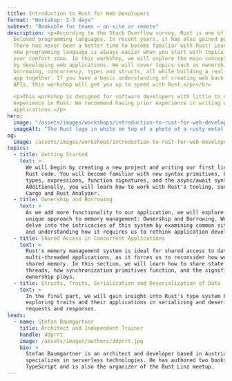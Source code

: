 ```yaml
---
title: Introduction to Rust for Web Developers
format: "Workshop: 2-3 days"
subtext: "Bookable for teams – on-site or remote"
description: <p>According to the Stack Overflow survey, Rust is one of the most
  beloved programming languages. In recent years, it has also gained popularity.
  There has never been a better time to become familiar with Rust! Learning a
  new programming language is always easier when you start with topics within
  your comfort zone. In this workshop, we will explore the main concepts of Rust
  by developing web applications. We will cover topics such as ownership and
  borrowing, concurrency, types and structs, all while building a real-world web
  app together. If you have a basic understanding of creating web back-ends and
  APIs, this workshop will get you up to speed with Rust.</p></br>

  <p>This workshop is designed for software developers with little to no
  experience in Rust. We recommend having prior experience in writing web
  applications.</p>
hero:
  image: "/assets/images/workshops/introduction-to-rust-for-web-developers/header-background.jpg"
  imageAlt: "The Rust logo in white on top of a photo of a rusty metal surface"
og:
  image: /assets/images/workshops/introduction-to-rust-for-web-developers/og-image.jpg
topics:
  - title: Getting Started
    text: >
      We will begin by creating a new project and writing our first lines of
      Rust code. You will become familiar with new syntax primitives, basic
      types, expressions, function signatures, and the async/await syntax.
      Additionally, you will learn how to work with Rust's tooling, such as
      Cargo and Rust Analyzer.
  - title: Ownership and Borrowing
    text: >
      As we add more functionality to our application, we will explore Rust's
      unique approach to memory management: Ownership and Borrowing. We will
      delve into the intricacies of this system by examining common situations
      and understanding how it requires us to rethink application development.
  - title: Shared Access in Concurrent Applications
    text: >
      Rust's memory management system is ideal for shared access to data in
      multi-threaded applications, as it forces us to reconsider how we handle
      shared memory. In this section, we will learn how to share state across
      threads, how synchronization primitives function, and the significant role
      ownership plays.
  - title: Structs, Traits, Serialization and Deserialization of Data
    text: >
      In the final part, we will gain insight into Rust's type system by
      exploring traits and their applications in serializing and deserializing
      requests and responses.
leads:
  - name: Stefan Baumgartner
    title: Architect and Independent Trainer
    handle: ddprrt
    image: /assets/images/authors/ddprrt.jpg
    bio: >
      Stefan Baumgartner is an architect and developer based in Austria who
      specializes in serverless technologies. He has authored two books on
      TypeScript and is also the organizer of the Rust Linz meetup.
---
```


<!--break-->
